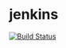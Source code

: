 # jenkins

[![Build Status](https://ngbuild.imanagelabs.dev/buildStatus/text?job=ng-build)](https://ngbuild.imanagelabs.dev/job/badgesplugin/)
